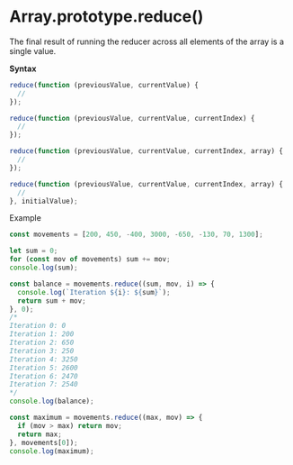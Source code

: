 # Array.prototype.reduce()

The final result of running the reducer across all elements of the array is a single value.

**Syntax**

```js
reduce(function (previousValue, currentValue) {
  //
});

reduce(function (previousValue, currentValue, currentIndex) {
  //
});

reduce(function (previousValue, currentValue, currentIndex, array) {
  //
});

reduce(function (previousValue, currentValue, currentIndex, array) {
  //
}, initialValue);
```

Example

```js
const movements = [200, 450, -400, 3000, -650, -130, 70, 1300];

let sum = 0;
for (const mov of movements) sum += mov;
console.log(sum);

const balance = movements.reduce((sum, mov, i) => {
  console.log(`Iteration ${i}: ${sum}`);
  return sum + mov;
}, 0);
/*
Iteration 0: 0
Iteration 1: 200
Iteration 2: 650
Iteration 3: 250
Iteration 4: 3250
Iteration 5: 2600
Iteration 6: 2470
Iteration 7: 2540
*/
console.log(balance);
```

```js
const maximum = movements.reduce((max, mov) => {
  if (mov > max) return mov;
  return max;
}, movements[0]);
console.log(maximum);
```
